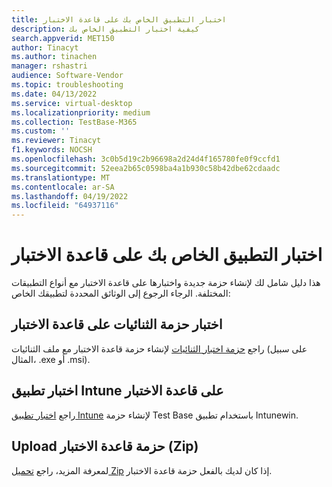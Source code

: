 ```yaml
---
title: اختبار التطبيق الخاص بك على قاعدة الاختبار
description: كيفية اختبار التطبيق الخاص بك
search.appverid: MET150
author: Tinacyt
ms.author: tinachen
manager: rshastri
audience: Software-Vendor
ms.topic: troubleshooting
ms.date: 04/13/2022
ms.service: virtual-desktop
ms.localizationpriority: medium
ms.collection: TestBase-M365
ms.custom: ''
ms.reviewer: Tinacyt
f1.keywords: NOCSH
ms.openlocfilehash: 3c0b5d19c2b96698a2d24d4f165780fe0f9ccfd1
ms.sourcegitcommit: 52eea2b65c0598ba4a1b930c58b42dbe62cdaadc
ms.translationtype: MT
ms.contentlocale: ar-SA
ms.lasthandoff: 04/19/2022
ms.locfileid: "64937116"
---
```

# <a name="test-your-application-on-test-base"></a>اختبار التطبيق الخاص بك على قاعدة الاختبار

هذا دليل شامل لك لإنشاء حزمة جديدة واختبارها على قاعدة الاختبار مع أنواع التطبيقات المختلفة. الرجاء الرجوع إلى الوثائق المحددة لتطبيقك الخاص:

## <a name="test-binaries-package-on-test-base"></a>اختبار حزمة الثنائيات على قاعدة الاختبار

راجع [حزمة اختبار الثنائيات](testapplication.md) لإنشاء حزمة قاعدة الاختبار مع ملف الثنائيات (على سبيل المثال، .exe أو .msi).

## <a name="test-your-intune-app-on-test-base"></a>اختبار تطبيق Intune على قاعدة الاختبار

راجع [اختبار تطبيق Intune](testintuneapplication.md) لإنشاء حزمة Test Base باستخدام تطبيق Intunewin.

## <a name="upload-your-test-base-package-zip"></a>Upload حزمة قاعدة الاختبار (Zip)

لمعرفة المزيد، راجع [تحميل Zip](uploadApplication.md) إذا كان لديك بالفعل حزمة قاعدة الاختبار.

